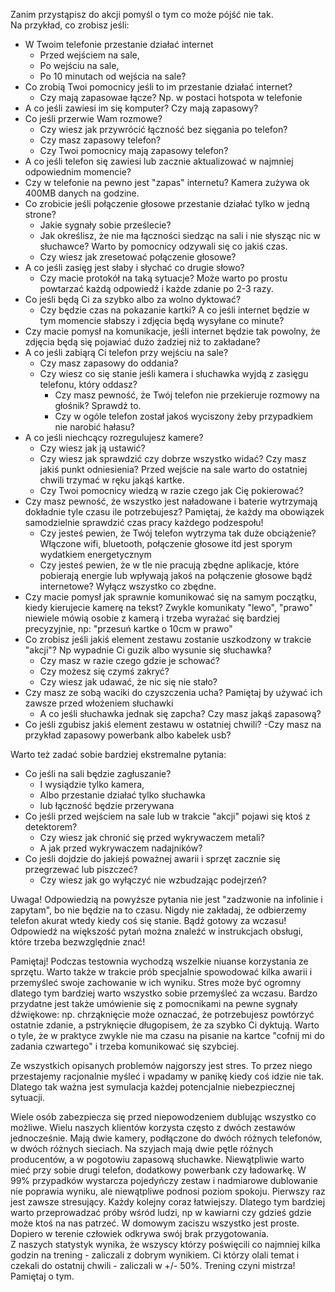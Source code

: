 
Zanim przystąpisz do akcji pomyśl o tym co może pójść nie tak.  
Na przykład, co zrobisz jeśli:
- W Twoim telefonie przestanie działać internet
    - Przed wejściem na sale,
    - Po wejściu na sale,
    - Po 10 minutach od wejścia na sale?
- Co zrobią Twoi pomocnicy jeśli to im przestanie działać internet?
    - Czy mają zapasowae łącze? Np. w postaci hotspota w telefonie
- A co jeśli zawiesi im się komputer? Czy mają zapasowy?
- Co jeśli przerwie Wam rozmowe?
    - Czy wiesz jak przywrócić łączność bez sięgania po telefon?
    - Czy masz zapasowy telefon? 
    - Czy Twoi pomocnicy mają zapasowy telefon?
- A co jeśli telefon się zawiesi lub zacznie aktualizować w najmniej odpowiednim momencie?
- Czy w telefonie na pewno jest "zapas" internetu? Kamera zużywa ok 400MB danych na godzine.
- Co zrobicie jeśli połączenie głosowe przestanie działać tylko w jedną strone?
    - Jakie sygnały sobie prześlecie?
    - Jak określisz, że nie ma łączności siedząc na sali i nie słysząc nic w słuchawce? Warto by pomocnicy odzywali się co jakiś czas.
    - Czy wiesz jak zresetować połączenie głosowe?
- A co jeśli zasięg jest słaby i słychać co drugie słowo?
    - Czy macie protokół na taką sytuacje? Może warto po prostu powtarzać każdą odpowiedź i każde zdanie po 2-3 razy.
- Co jeśli będą Ci za szybko albo za wolno dyktować?
    - Czy będzie czas na pokazanie kartki? A co jeśli internet będzie w tym momencie słabszy i zdjęcia będą wysyłane co minute?
- Czy macie pomysł na komunikacje, jeśli internet będzie tak powolny, że zdjęcia będą się pojawiać dużo żadziej niż to zakładane?
- A co jeśli zabiąrą Ci telefon przy wejściu na sale?
    - Czy masz zapasowy do oddania?
    - Czy wiesz co się stanie jeśli kamera i słuchawka wyjdą z zasięgu telefonu, który oddasz?
        - Czy masz pewność, że Twój telefon nie przekieruje rozmowy na głośnik? Sprawdź to.
        - Czy w ogóle telefon został jakoś wyciszony żeby przypadkiem nie narobić hałasu?
- A co jeśli niechcący rozregulujesz kamere?
    - Czy wiesz jak ją ustawić?
    - Czy wiesz jak sprawdzić czy dobrze wszystko widać? Czy masz jakiś punkt odniesienia? Przed wejście na sale warto do ostatniej chwili trzymać w ręku jakąś kartke.
    - Czy Twoi pomocnicy wiedzą w razie czego jak Cię pokierować?
- Czy masz pewność, że wszystko jest naładowane i baterie wytrzymają dokładnie tyle czasu ile potrzebujesz? Pamiętaj, że każdy ma obowiązek samodzielnie sprawdzić czas pracy każdego podzespołu!
    - Czy jesteś pewien, że Twój telefon wytrzyma tak duże obciążenie? Włączone wifi, bluetooth, połączenie głosowe itd jest sporym wydatkiem energetycznym
    - Czy jesteś pewien, że w tle nie pracują zbędne aplikacje, które pobierają energie lub wpływają jakoś na połączenie głosowe bądź internetowe? Wyłącz wszystko co zbędne.
- Czy macie pomysł jak sprawnie komunikować się na samym początku, kiedy kierujecie kamerę na tekst? Zwykle komunikaty "lewo", "prawo" niewiele mówią osobie z kamerą i trzeba wyrażać się bardziej precyzyjnie, np: "przesuń kartke o 10cm w prawo"
- Co zrobisz jeśli jakiś element zestawu zostanie uszkodzony w trakcie "akcji"? Np wypadnie Ci guzik albo wysunie się słuchawka?
    - Czy masz w razie czego gdzie je schować?
    - Czy możesz się czymś zakryć?
    - Czy wiesz jak udawać, że nic się nie stało?
- Czy masz ze sobą waciki do czyszczenia ucha? Pamiętaj by używać ich zawsze przed włożeniem słuchawki
    - A co jeśli słuchawka jednak się zapcha? Czy masz jakąś zapasową?
- Co jeśli zgubisz jakiś element zestawu w ostatniej chwili?
    -Czy masz na przykład zapasowy powerbank albo kabelek usb?

Warto też zadać sobie bardziej ekstremalne pytania:
- Co jeśli na sali będzie zagłuszanie? 
    - I wysiądzie tylko kamera,
    - Albo przestanie działać tylko słuchawka
    - lub łączność będzie przerywana
- Co jeśli przed wejściem na sale lub w trakcie "akcji" pojawi się ktoś z detektorem?
    - Czy wiesz jak chronić się przed wykrywaczem metali?
    - A jak przed wykrywaczem nadajników?
- Co jeśli dojdzie do jakiejś poważnej awarii i sprzęt zacznie się przegrzewać lub piszczeć?
    - Czy wiesz jak go wyłączyć nie wzbudzając podejrzeń?

Uwaga! 
Odpowiedzią na powyższe pytania nie jest "zadzwonie na infolinie i zapytam", bo nie będzie na to czasu.
Nigdy nie zakładaj, że odbierzemy telefon akurat wtedy kiedy coś się stanie. Bądź gotowy za wczasu!
Odpowiedź na większość pytań można znaleźć w instrukcjach obsługi, które trzeba bezwzględnie znać!

Pamiętaj!
Podczas testownia wychodzą wszelkie niuanse korzystania ze sprzętu.
Warto także w trakcie prób specjalnie spowodować kilka awarii i przemyśleć swoje zachowanie w ich wyniku.
Stres może być ogromny dlatego tym bardziej warto wszystko sobie przemyśleć za wczasu.
Bardzo przydatne jest także umówienie się z pomocnikami na pewne sygnały dźwiękowe: np. chrząknięcie może oznaczać, że potrzebujesz powtórzyć ostatnie zdanie, a pstryknięcie długopisem, że za szybko Ci dyktują. Warto o tyle, że w praktyce zwykle nie ma czasu na pisanie na kartce "cofnij mi do zadania czwartego" i trzeba komunikować się szybciej. 

Ze wszystkich opisanych problemów najgorszy jest stres. To przez niego przestajemy racjonalnie myśleć i wpadamy w panikę kiedy coś idzie nie tak. Dlatego tak ważna jest symulacja każdej potencjalnie niebezpiecznej sytuacji.

Wiele osób zabezpiecza się przed niepowodzeniem dublując wszystko co możliwe. Wielu naszych klientów korzysta często z dwóch zestawów jednocześnie. Mają dwie kamery, podłączone do dwóch różnych telefonów, w dwóch różnych sieciach. 
Na szyjach mają dwie pętle różnych producentów, a w pogotowiu zapasową słuchawke.
Niewątpliwie warto mieć przy sobie drugi telefon, dodatkowy powerbank czy ładowarkę. 
W 99% przypadków wystarcza pojedyńczy zestaw i nadmiarowe dublowanie nie poprawia wyniku, ale niewątpliwe podnosi poziom spokoju.
Pierwszy raz jest zawsze stresujący. Każdy kolejny coraz łatwiejszy. Dlatego tym bardziej warto przeprowadzać próby wśród ludzi, np w kawiarni czy gdzieś gdzie może ktoś na nas patrzeć. W domowym zaciszu wszystko jest proste. Dopiero w terenie człowiek odkrywa swój brak przygotowania.  
Z naszych statystyk wynika, że wszyscy którzy poświęcili co najmniej kilka godzin na trening - zaliczali z dobrym wynikiem. Ci którzy olali temat i czekali do ostatnij chwili - zaliczali w +/- 50%. Trening czyni mistrza! Pamiętaj o tym.

